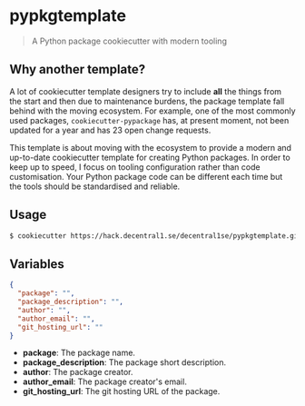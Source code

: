 # pypkgtemplate

> A Python package cookiecutter with modern tooling

## Why another template?

A lot of cookiecutter template designers try to include **all** the things from
the start and then due to maintenance burdens, the package template fall behind
with the moving ecosystem. For example, one of the most commonly used packages,
`cookiecutter-pypackage` has, at present moment, not been updated for a year
and has 23 open change requests.

This template is about moving with the ecosystem to provide a modern and
up-to-date cookiecutter template for creating Python packages. In order to keep
up to speed, I focus on tooling configuration rather than code customisation.
Your Python package code can be different each time but the tools should be
standardised and reliable.

## Usage

```sh
$ cookiecutter https://hack.decentral1.se/decentral1se/pypkgtemplate.git
```

## Variables

```json
{
  "package": "",
  "package_description": "",
  "author": "",
  "author_email": "",
  "git_hosting_url": ""
}
```

- **package**: The package name.
- **package_description**: The package short description.
- **author**: The package creator.
- **author_email**: The package creator's email.
- **git_hosting_url**: The git hosting URL of the package.
